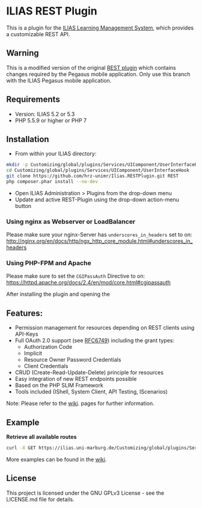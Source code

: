 # ILIAS REST Plugin

This is a plugin for the [ILIAS Learning Management System](<http://www.ilias.de>), which provides a customizable REST API.

## Warning
This is a modified version of the original [REST plugin](https://github.com/hrz-unimr/Ilias.RESTPlugin)
which contains changes required by the Pegasus mobile application. Only use this
branch with the ILIAS Pegasus mobile application.

## Requirements
* Version: ILIAS 5.2 or 5.3
* PHP 5.5.9 or higher or PHP 7

## Installation

*   From within your ILIAS directory:

```bash
mkdir -p Customizing/global/plugins/Services/UIComponent/UserInterfaceHook
cd Customizing/global/plugins/Services/UIComponent/UserInterfaceHook
git clone https://github.com/hrz-unimr/Ilias.RESTPlugin.git REST
php composer.phar install --no-dev
```

*   Open ILIAS Administration &gt; Plugins from the drop-down menu
*   Update and active REST-Plugin using the drop-down action-menu button

### Using nginx as Webserver or LoadBalancer
Please make sure your nginx-Server has `underscores_in_headers` set to on:
http://nginx.org/en/docs/http/ngx_http_core_module.html#underscores_in_headers

### Using PHP-FPM and Apache
Please make sure to set the `CGIPassAuth` Directive to on:
https://httpd.apache.org/docs/2.4/en/mod/core.html#cgipassauth

After installing the plugin and opening the

## Features:

*   Permission management for resources depending on REST clients using API-Keys
*   Full OAuth 2.0 support (see [RFC6749](<http://tools.ietf.org/html/rfc6749>)) including the grant types:
    *   Authorization Code
    *   Implicit
    *   Resource Owner Password Credentials
    *   Client Credentials
*   CRUD (Create-Read-Update-Delete) principle for resources
*   Easy integration of new REST endpoints possible
*   Based on the PHP SLIM Framework
*   Tools included (IShell, System Client, API Testing, IScenarios)

Note: Please refer to the [wiki](https://github.com/hrz-unimr/Ilias.RESTPlugin/wiki). pages for further information.

## Example
**Retrieve all available routes**

```bash
curl -X GET https://ilias.uni-marburg.de/Customizing/global/plugins/Services/UIComponent/UserInterfaceHook/REST/api.php/v2/util/routes
```

More examples can be found in the [wiki](https://github.com/hrz-unimr/Ilias.RESTPlugin/wiki/Examples).

## License
This project is licensed under the GNU GPLv3 License - see the LICENSE.md file for details.
